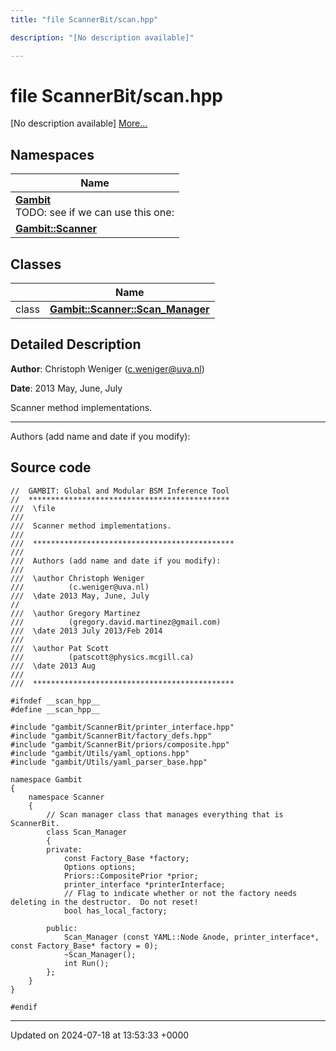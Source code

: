 ```yaml
---
title: "file ScannerBit/scan.hpp"

description: "[No description available]"

---
```


# file ScannerBit/scan.hpp

[No description available] [More...](#detailed-description)

## Namespaces

| Name           |
| -------------- |
| **[Gambit](/documentation/code/namespaces/namespacegambit/)** <br>TODO: see if we can use this one:  |
| **[Gambit::Scanner](/documentation/code/namespaces/namespacegambit_1_1scanner/)**  |

## Classes

|                | Name           |
| -------------- | -------------- |
| class | **[Gambit::Scanner::Scan_Manager](/documentation/code/classes/classgambit_1_1scanner_1_1scan__manager/)**  |

## Detailed Description


**Author**: Christoph Weniger ([c.weniger@uva.nl](mailto:c.weniger@uva.nl)) 

**Date**: 2013 May, June, July 

Scanner method implementations.



------------------

Authors (add name and date if you modify):




## Source code

```
//  GAMBIT: Global and Modular BSM Inference Tool
//  *********************************************
///  \file
///
///  Scanner method implementations.
///
///  *********************************************
///
///  Authors (add name and date if you modify):
///   
///  \author Christoph Weniger
///          (c.weniger@uva.nl)
///  \date 2013 May, June, July
//
///  \author Gregory Martinez
///          (gregory.david.martinez@gmail.com)
///  \date 2013 July 2013/Feb 2014
///
///  \author Pat Scott
///          (patscott@physics.mcgill.ca)
///  \date 2013 Aug
///
///  *********************************************

#ifndef __scan_hpp__
#define __scan_hpp__

#include "gambit/ScannerBit/printer_interface.hpp"
#include "gambit/ScannerBit/factory_defs.hpp"
#include "gambit/ScannerBit/priors/composite.hpp"
#include "gambit/Utils/yaml_options.hpp"
#include "gambit/Utils/yaml_parser_base.hpp"

namespace Gambit
{
    namespace Scanner
    {       
        // Scan manager class that manages everything that is ScannerBit.
        class Scan_Manager
        {
        private:
            const Factory_Base *factory;
            Options options;
            Priors::CompositePrior *prior;
            printer_interface *printerInterface;
            // Flag to indicate whether or not the factory needs deleting in the destructor.  Do not reset!
            bool has_local_factory;

        public:
            Scan_Manager (const YAML::Node &node, printer_interface*, const Factory_Base* factory = 0);
            ~Scan_Manager();
            int Run();                       
        };             
    }
}

#endif
```


-------------------------------

Updated on 2024-07-18 at 13:53:33 +0000
